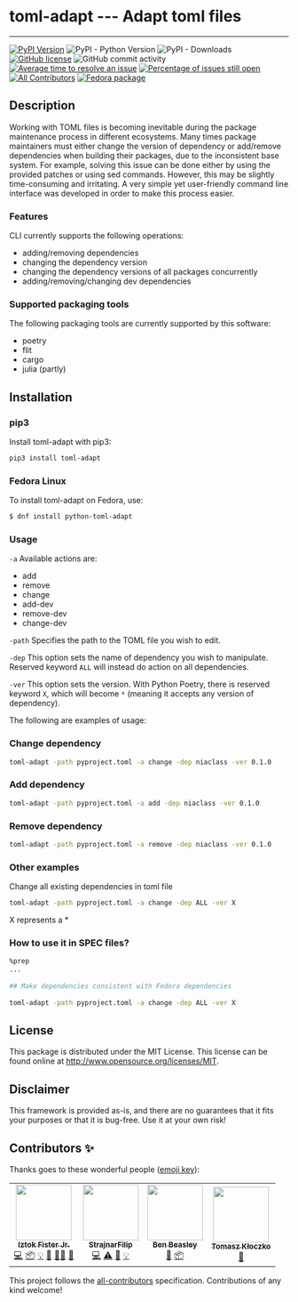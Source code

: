 # toml-adapt --- Adapt toml files

---
[![PyPI Version](https://img.shields.io/pypi/v/toml-adapt.svg)](https://pypi.python.org/pypi/)
![PyPI - Python Version](https://img.shields.io/pypi/pyversions/toml-adapt.svg)
![PyPI - Downloads](https://img.shields.io/pypi/dm/toml-adapt.svg)
[![GitHub license](https://img.shields.io/github/license/firefly-cpp/toml-adapt.svg)](https://github.com/firefly-cpp/toml-adapt/blob/master/LICENSE)
![GitHub commit activity](https://img.shields.io/github/commit-activity/w/firefly-cpp/toml-adapt.svg)
[![Average time to resolve an issue](http://isitmaintained.com/badge/resolution/firefly-cpp/toml-adapt.svg)](http://isitmaintained.com/project/firefly-cpp/toml-adapt "Average time to resolve an issue")
[![Percentage of issues still open](http://isitmaintained.com/badge/open/firefly-cpp/toml-adapt.svg)](http://isitmaintained.com/project/firefly-cpp/toml-adapt "Percentage of issues still open")
[![All Contributors](https://img.shields.io/badge/all_contributors-4-orange.svg?style=flat-square)](#contributors-)
[![Fedora package](https://img.shields.io/fedora/v/python3-toml-adapt?color=blue&label=Fedora%20Linux&logo=fedora)](https://src.fedoraproject.org/rpms/python-toml-adapt)

## Description
Working with TOML files is becoming inevitable during the package maintenance process in different ecosystems. Many times package maintainers must either change the version of dependency or add/remove dependencies when building their packages, due to the inconsistent base system. For example, solving this issue can be done either by using the provided patches or using sed commands. However, this
may be slightly time-consuming and irritating. A very simple yet user-friendly command line interface was developed in order to make this process easier.

### Features

CLI currently supports the following operations:

- adding/removing dependencies
- changing the  dependency version
- changing the dependency versions of all packages concurrently
- adding/removing/changing dev dependencies

### Supported packaging tools

The following packaging tools are currently supported by this software:

- poetry
- flit
- cargo
- julia (partly)

## Installation

### pip3

Install toml-adapt with pip3:

```sh
pip3 install toml-adapt
```

### Fedora Linux

To install toml-adapt on Fedora, use:

```sh
$ dnf install python-toml-adapt
```

### Usage

`-a` Available actions are:
- add
- remove
- change
- add-dev
- remove-dev
- change-dev

`-path` Specifies the path to the TOML file you wish to edit.

`-dep` This option sets the name of dependency you wish to manipulate. Reserved keyword `ALL` will instead do action on all dependencies. 

`-ver` This option sets the version. With Python Poetry, there is reserved keyword `X`, which will become `*` (meaning it accepts any version of dependency).

The following are examples of usage:

### Change dependency
```sh
toml-adapt -path pyproject.toml -a change -dep niaclass -ver 0.1.0
```

### Add dependency
```sh
toml-adapt -path pyproject.toml -a add -dep niaclass -ver 0.1.0
```

### Remove dependency
```sh
toml-adapt -path pyproject.toml -a remove -dep niaclass -ver 0.1.0
```

### Other examples

Change all existing dependencies in toml file
```sh
toml-adapt -path pyproject.toml -a change -dep ALL -ver X
```
X represents a *

### How to use it in SPEC files?

```sh
%prep
...
	
## Make dependencies consistent with Fedora dependencies
	
toml-adapt -path pyproject.toml -a change -dep ALL -ver X
```

## License

This package is distributed under the MIT License. This license can be found online at <http://www.opensource.org/licenses/MIT>.

## Disclaimer

This framework is provided as-is, and there are no guarantees that it fits your purposes or that it is bug-free. Use it at your own risk!

## Contributors ✨

Thanks goes to these wonderful people ([emoji key](https://allcontributors.org/docs/en/emoji-key)):

<!-- ALL-CONTRIBUTORS-LIST:START - Do not remove or modify this section -->
<!-- prettier-ignore-start -->
<!-- markdownlint-disable -->
<table>
  <tr>
    <td align="center"><a href="http://www.iztok-jr-fister.eu/"><img src="https://avatars.githubusercontent.com/u/1633361?v=4?s=100" width="100px;" alt=""/><br /><sub><b>Iztok Fister Jr.</b></sub></a><br /><a href="https://github.com/firefly-cpp/toml-adapt/commits?author=firefly-cpp" title="Code">💻</a> <a href="#platform-firefly-cpp" title="Packaging/porting to new platform">📦</a> <a href="#example-firefly-cpp" title="Examples">💡</a> <a href="#ideas-firefly-cpp" title="Ideas, Planning, & Feedback">🤔</a> <a href="#mentoring-firefly-cpp" title="Mentoring">🧑‍🏫</a> <a href="https://github.com/firefly-cpp/toml-adapt/commits?author=firefly-cpp" title="Documentation">📖</a></td>
    <td align="center"><a href="https://github.com/StrajnarFilip"><img src="https://avatars.githubusercontent.com/u/46705237?v=4?s=100" width="100px;" alt=""/><br /><sub><b>StrajnarFilip</b></sub></a><br /><a href="https://github.com/firefly-cpp/toml-adapt/commits?author=StrajnarFilip" title="Code">💻</a> <a href="https://github.com/firefly-cpp/toml-adapt/commits?author=StrajnarFilip" title="Tests">⚠️</a> <a href="#ideas-StrajnarFilip" title="Ideas, Planning, & Feedback">🤔</a> <a href="#example-StrajnarFilip" title="Examples">💡</a></td>
    <td align="center"><a href="https://github.com/musicinmybrain"><img src="https://avatars.githubusercontent.com/u/6898909?v=4?s=100" width="100px;" alt=""/><br /><sub><b>Ben Beasley</b></sub></a><br /><a href="https://github.com/firefly-cpp/toml-adapt/commits?author=musicinmybrain" title="Documentation">📖</a> <a href="#platform-musicinmybrain" title="Packaging/porting to new platform">📦</a></td>
    <td align="center"><a href="https://github.com/kloczek"><img src="https://avatars.githubusercontent.com/u/31284574?v=4?s=100" width="100px;" alt=""/><br /><sub><b>Tomasz Kłoczko</b></sub></a><br /><a href="https://github.com/firefly-cpp/toml-adapt/issues?q=author%3Akloczek" title="Bug reports">🐛</a></td>
  </tr>
</table>

<!-- markdownlint-restore -->
<!-- prettier-ignore-end -->

<!-- ALL-CONTRIBUTORS-LIST:END -->

This project follows the [all-contributors](https://github.com/all-contributors/all-contributors) specification. Contributions of any kind welcome!
